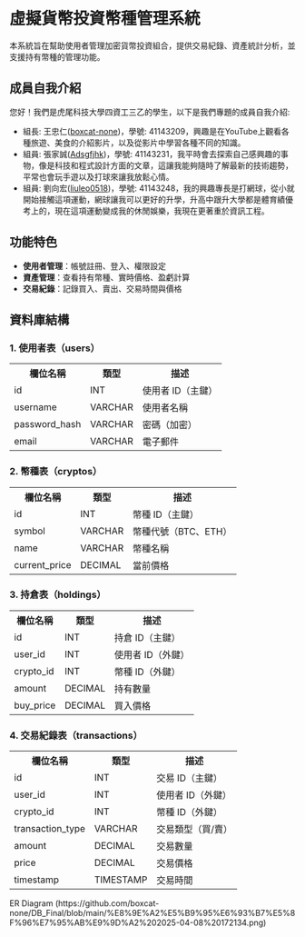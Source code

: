 # 虛擬貨幣投資幣種管理系統
本系統旨在幫助使用者管理加密貨幣投資組合，提供交易紀錄、資產統計分析，並支援持有幣種的管理功能。

## 成員自我介紹
您好！我們是虎尾科技大學四資工三乙的學生，以下是我們專題的成員自我介紹:
- 組長: 王忠仁([boxcat-none](https://github.com/boxcat-none))，學號: 41143209，興趣是在YouTube上觀看各種旅遊、美食的介紹影片，以及從影片中學習各種不同的知識。
- 組員: 張家誠([Adsgfjhk](https://github.com/Adsgfjhk))，學號: 41143231，我平時會去探索自己感興趣的事物，像是科技和程式設計方面的文章，這讓我能夠隨時了解最新的技術趨勢，平常也會玩手遊以及打球來讓我放鬆心情。
- 組員: 劉向宏([liuleo0518](https://github.com/liuleo0518))，學號: 41143248，我的興趣專長是打網球，從小就開始接觸這項運動，網球讓我可以更好的升學，升高中跟升大學都是體育績優考上的，現在這項運動變成我的休閒娛樂，我現在更著重於資訊工程。

## 功能特色
- **使用者管理**：帳號註冊、登入、權限設定  
- **資產管理**：查看持有幣種、實時價格、盈虧計算  
- **交易紀錄**：記錄買入、賣出、交易時間與價格 

## 資料庫結構
### 1. 使用者表（users）
<table>
    <tr>
        <th>欄位名稱</th>
        <th>類型</th>
        <th>描述</th>
    </tr>
    <tr>
        <td>id</td>
        <td>INT</td>
        <td>使用者 ID（主鍵）</td>
    </tr>
    <tr>
        <td>username</td>
        <td>VARCHAR</td>
        <td>使用者名稱</td>
    </tr>
    <tr>
        <td>password_hash</td>
        <td>VARCHAR</td>
        <td>密碼（加密）</td>
    </tr>
    <tr>
        <td>email</td>
        <td>VARCHAR</td>
        <td>電子郵件</td>
    </tr>
</table>

### 2. 幣種表（cryptos）
<table>
    <tr>
        <th>欄位名稱</th>
        <th>類型</th>
        <th>描述</th>
    </tr>
    <tr>
        <td>id</td>
        <td>INT</td>
        <td>幣種 ID（主鍵）</td>
    </tr>
    <tr>
        <td>symbol</td>
        <td>VARCHAR</td>
        <td>幣種代號（BTC、ETH）</td>
    </tr>
    <tr>
        <td>name</td>
        <td>VARCHAR</td>
        <td>幣種名稱</td>
    </tr>
    <tr>
        <td>current_price</td>
        <td>DECIMAL</td>
        <td>當前價格</td>
    </tr>
</table>

### 3. 持倉表（holdings）
<table>
    <tr>
        <th>欄位名稱</th>
        <th>類型</th>
        <th>描述</th>
    </tr>
    <tr>
        <td>id</td>
        <td>INT</td>
        <td>持倉 ID（主鍵）</td>
    </tr>
    <tr>
        <td>user_id</td>
        <td>INT</td>
        <td>使用者 ID（外鍵）</td>
    </tr>
    <tr>
        <td>crypto_id</td>
        <td>INT</td>
        <td>幣種 ID（外鍵）</td>
    </tr>
    <tr>
        <td>amount</td>
        <td>DECIMAL</td>
        <td>持有數量</td>
    </tr>
    <tr>
        <td>buy_price</td>
        <td>DECIMAL</td>
        <td>買入價格</td>
    </tr>
</table>

### 4. 交易紀錄表（transactions）
<table>
    <tr>
        <th>欄位名稱</th>
        <th>類型</th>
        <th>描述</th>
    </tr>
    <tr>
        <td>id</td>
        <td>INT</td>
        <td>交易 ID（主鍵）</td>
    </tr>
    <tr>
        <td>user_id</td>
        <td>INT</td>
        <td>使用者 ID（外鍵）</td>
    </tr>
    <tr>
        <td>crypto_id</td>
        <td>INT</td>
        <td>幣種 ID（外鍵）</td>
    </tr>
    <tr>
        <td>transaction_type</td>
        <td>VARCHAR</td>
        <td>交易類型（買/賣）</td>
    </tr>
    <tr>
        <td>amount</td>
        <td>DECIMAL</td>
        <td>交易數量</td>
    </tr>
    <tr>
        <td>price</td>
        <td>DECIMAL</td>
        <td>交易價格</td>
    </tr>
    <tr>
        <td>timestamp</td>
        <td>TIMESTAMP</td>
        <td>交易時間</td>
    </tr>
</table>
 ER Diagram
(https://github.com/boxcat-none/DB_Final/blob/main/%E8%9E%A2%E5%B9%95%E6%93%B7%E5%8F%96%E7%95%AB%E9%9D%A2%202025-04-08%20172134.png)
